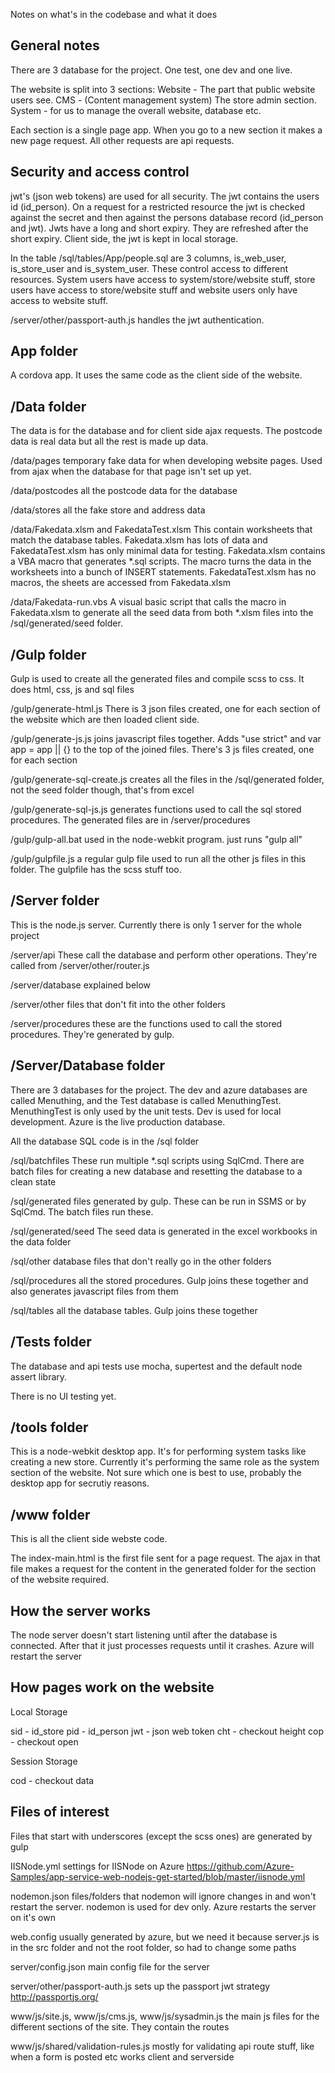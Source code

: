 
Notes on what's in the codebase and what it does


## General notes

There are 3 database for the project.  One test, one dev and one live.

The website is split into 3 sections:
    Website - The part that public website users see.
    CMS - (Content management system) The store admin section.
    System - for us to manage the overall website, database etc.

Each section is a single page app.  When you go to a new section it makes
a new page request.  All other requests are api requests.




## Security and access control

jwt's (json web tokens) are used for all security.  The jwt contains
the users id (id_person).  On a request for a restricted resource the
jwt is checked against the secret and then against the persons
database record (id_person and jwt).  Jwts have a long and short expiry.
They are refreshed after the short expiry.  Client side, the jwt is kept in
local storage.

In the table /sql/tables/App/people.sql are 3 columns, is_web_user,
is_store_user and is_system_user.  These control access to different
resources.  System users have access to system/store/website stuff,
store users have access to store/website stuff and website users only
have access to website stuff.

/server/other/passport-auth.js handles the jwt authentication.





## App folder
A cordova app.  It uses the same code as the client side of the website.



## /Data folder

The data is for the database and for client side ajax requests.
The postcode data is real data but all the rest is made up data.

/data/pages
    temporary fake data for when developing website pages.  Used from ajax
    when the database for that page isn't set up yet.

/data/postcodes
    all the postcode data for the database

/data/stores
    all the fake store and address data

/data/Fakedata.xlsm and FakedataTest.xlsm
    This contain worksheets that match the database tables.  Fakedata.xlsm
    has lots of data and FakedataTest.xlsm has only minimal data for testing.
    Fakedata.xlsm contains a VBA macro that generates *.sql scripts.  The
    macro turns the data in the worksheets into a bunch of INSERT statements.
    FakedataTest.xlsm has no macros, the sheets are accessed from Fakedata.xlsm

/data/Fakedata-run.vbs
    A visual basic script that calls the macro in Fakedata.xlsm to
    generate all the seed data from both *.xlsm files into
    the /sql/generated/seed folder.




## /Gulp folder

Gulp is used to create all the generated files and compile scss to css.
It does html, css, js and sql files


/gulp/generate-html.js
    There is 3 json files created, one for each section of the website
    which are then loaded client side.

/gulp/generate-js.js
    joins javascript files together.  Adds "use strict" and var app = app || {}
    to the top of the joined files.  There's 3 js files created, one for each section

/gulp/generate-sql-create.js
    creates all the files in the /sql/generated folder, not the seed folder though,
    that's from excel

/gulp/generate-sql-js.js
    generates functions used to call the sql stored procedures.  The generated
    files are in /server/procedures

/gulp/gulp-all.bat
    used in the node-webkit program.  just runs "gulp all"

/gulp/gulpfile.js
    a regular gulp file used to run all the other js files in this folder.
    The gulpfile has the scss stuff too.




## /Server folder

This is the node.js server.  Currently there is only 1 server for the whole
project

/server/api
    These call the database and perform other operations.  They're called
    from /server/other/router.js

/server/database
    explained below

/server/other
    files that don't fit into the other folders

/server/procedures
    these are the functions used to call the stored procedures.  They're generated
    by gulp.




## /Server/Database folder

There are 3 databases for the project.  The dev and azure databases are
called Menuthing, and the Test database is called MenuthingTest.
MenuthingTest is only used by the unit tests.  Dev is used for local
development. Azure is the live production database.

All the database SQL code is in the /sql folder

/sql/batchfiles
    These run multiple *.sql scripts using SqlCmd.  There are batch
    files for creating a new database and resetting the database to a clean state

/sql/generated
    files generated by gulp.  These can be run in SSMS or by SqlCmd.  The batch
    files run these.

/sql/generated/seed
    The seed data is generated in the excel workbooks in the data folder

/sql/other
    database files that don't really go in the other folders

/sql/procedures
    all the stored procedures.  Gulp joins these together and also generates
    javascript files from them

/sql/tables
    all the database tables.  Gulp joins these together




## /Tests folder

The database and api tests use mocha, supertest and the default node assert library.

There is no UI testing yet.




## /tools folder

This is a node-webkit desktop app.  It's for performing system tasks like
creating a new store.  Currently it's performing the same role as the system
section of the website.  Not sure which one is best to use, probably the
desktop app for secrutiy reasons.




## /www folder

This is all the client side webste code.

The index-main.html is the first file sent for a page request.  The ajax in
that file makes a request for the content in the generated folder for
the section of the website required.



## How the server works

The node server doesn't start listening until after the database is connected.
After that it just processes requests until it crashes.  Azure will restart the server




## How pages work on the website

Local Storage

sid - id_store
pid - id_person
jwt - json web token
cht - checkout height
cop - checkout open

Session Storage

cod - checkout data




## Files of interest

Files that start with underscores (except the scss ones) are generated by gulp

IISNode.yml
    settings for IISNode on Azure
    https://github.com/Azure-Samples/app-service-web-nodejs-get-started/blob/master/iisnode.yml

nodemon.json
    files/folders that nodemon will ignore changes in and won't restart the server.
    nodemon is used for dev only.  Azure restarts the server on it's own

web.config
    usually generated by azure, but we need it because server.js is in the
    src folder and not the root folder, so had to change some paths

server/config.json
    main config file for the server

server/other/passport-auth.js
    sets up the passport jwt strategy
    http://passportjs.org/

www/js/site.js, www/js/cms.js, www/js/sysadmin.js
    the main js files for the different sections of the site.  They contain the routes

www/js/shared/validation-rules.js
    mostly for validating api route stuff, like when a form is posted etc
    works client and serverside


